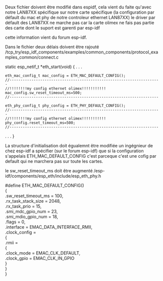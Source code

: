 Deux fichier doivent être modifié dans espidf, cela vient du faite qu'avec notre LAN87XX spécifique sur notre carte spécifique (la configuration par défault du mac et phy de notre controleur ethernet LAN87XX) le driver par défault des LAN87XX ne marche pas car la carte olimex ne fais pas partie des carte dont le suport est garenti par esp-idfcette information vient du forum esp-idf. Dans le fichier deux délais doivent être rajouté/tcp_try/esp_idf_components/examples/common_components/protocol_examples_common/connect.cstatic esp_netif_t *eth_start(void){...    eth_mac_config_t mac_config = ETH_MAC_DEFAULT_CONFIG();    //---------------------------------------------------------------------    //!!!!!!!!my config ethernet olimex!!!!!!!!!!!    mac_config.sw_reset_timeout_ms=500;    //--------------------------------------------------------------------    eth_phy_config_t phy_config = ETH_PHY_DEFAULT_CONFIG();    //---------------------------------------------------------------------    //!!!!!!!!my config ethernet olimex!!!!!!!!!!!    phy_config.reset_timeout_ms=500;    //--------------------------------------------------------------------...}La structure d'initialisation doit égualemnt être modifiéeun ingégnieur de chez esp-idf a spécifier (sur le forum esp-idf) que si la configuration s'appelais ETH_MAC_DEFAULT_CONFIG  c'est parceque c'est une cofig par default qui ne marchera pas sur toute les cartes.le sw_reset_timeout_ms doit être augmenté/esp-idf/components/esp_eth/include/esp_eth_phy.h#define ETH_MAC_DEFAULT_CONFIG()                          \    {                                                     \        .sw_reset_timeout_ms = 100,                       \        .rx_task_stack_size = 2048,                       \        .rx_task_prio = 15,                               \        .smi_mdc_gpio_num = 23,                           \        .smi_mdio_gpio_num = 18,                          \        .flags = 0,                                       \        .interface = EMAC_DATA_INTERFACE_RMII,            \        .clock_config =                                   \        {                                                 \            .rmii =                                       \            {                                             \                .clock_mode = EMAC_CLK_DEFAULT,           \                .clock_gpio = EMAC_CLK_IN_GPIO            \            }                                             \        }                                                 \    }